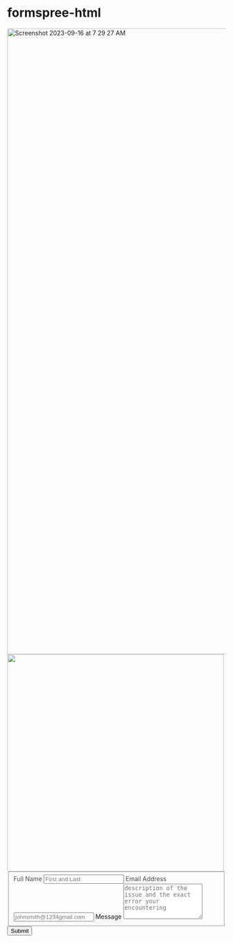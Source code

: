 # formspree-html
<img width="1440" alt="Screenshot 2023-09-16 at 7 29 27 AM" src="https://github.com/sudo-self/formspree-contact/assets/119916323/cf823d12-a294-454f-b86d-8124b17aaf0f">
<form id="fs-frm" name="simple-contact-form" accept-charset="utf-8" action="https://formspree.io/f/xyyqpwbg" method="post">
  <a href="/"><img id="banner" src="https://i.ibb.co/5sZ8VJ5/Screenshot-2023-09-16-at-6-43-34-AM.png" hieght="300px" width="500px"></a>
  <fieldset id="fs-frm-inputs">
    <label for="full-name" style="Color:rgb(76, 73, 73)">Full Name</label>
    <input type="text" name="name" id="full-name" placeholder="First and Last" required="">
    <label for="email-address" style="color:rgb(72, 69, 69)">Email Address</label>
    <input type="email" name="_replyto" id="email-address" placeholder="johnsmith@1234gmail.com" required="">
    <label for="message" style="color:rgb(22, 21, 21)">Message</label>
    <textarea rows="5" name="message" id="message" placeholder="description of the issue and the exact error your encountering"></textarea>
    <input type="hidden" name="_subject" id="email-subject" value="Contact Form Submission">
  </fieldset>
  <input type="submit" value="Submit">
</form>
